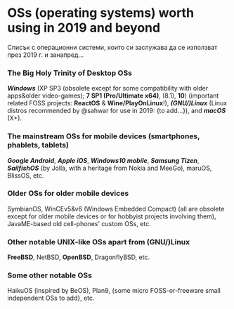 # OSs (operating systems) worth using in 2019 and beyond #

Списък с операционни системи, които си заслужава да се използват през 2019 г. и занапред...

### The Big Holy Trinity of Desktop OSs ###
_**Windows**_ (XP SP3 (obsolete except for some compatibility with older apps&older video-games); **7 SP1 (Pro/Ultimate x64)**, (8.1), **10**) (important related FOSS projects: **ReactOS** & **Wine/PlayOnLinux**!), _**(GNU/)Linux**_ (Linux distros recommended by @sahwar for use in 2019: {to add...}), and _**macOS**_ (X+).

### The mainstream OSs for mobile devices (smartphones, phablets, tablets) ###
_**Google Android**_, _**Apple iOS**_, _**Windows10 mobile**_, _**Samsung Tizen**_, _**SailfishOS**_ (by Jolla, with a heritage from Nokia and MeeGo), maruOS, BlissOS, etc.

### Older OSs for older mobile devices ###
SymbianOS, WinCEv5&v6 (Windows Embedded Compact) (all are obsolete except for older mobile devices or for hobbyist projects involving them), JavaME-based old cell-phones' custom OSs, etc.

### Other notable UNIX-like OSs apart from (GNU/)Linux ###
**FreeBSD**, NetBSD, **OpenBSD**, DragonflyBSD, etc.

### Some other notable OSs ###
HaikuOS (inspired by BeOS), Plan9, {some micro FOSS-or-freeware small independent OSs to add}, etc.
